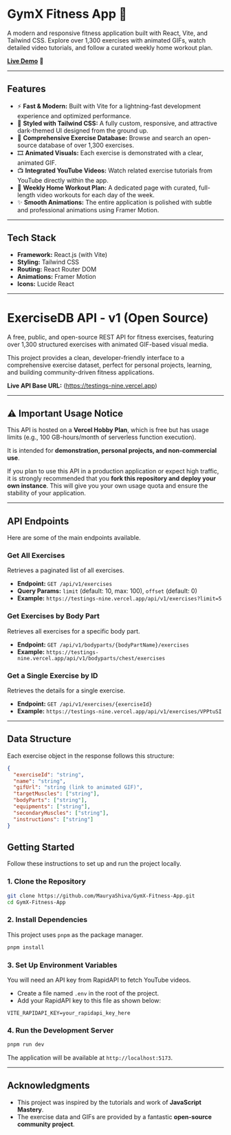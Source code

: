 # GymX Fitness App 💪

A modern and responsive fitness application built with React, Vite, and Tailwind CSS. Explore over 1,300 exercises with animated GIFs, watch detailed video tutorials, and follow a curated weekly home workout plan.

**[Live Demo](https://gym-x-fitness-app.vercel.app)** 🚀

---

## Features

- ⚡️ **Fast & Modern:** Built with Vite for a lightning-fast development experience and optimized performance.
- 🎨 **Styled with Tailwind CSS:** A fully custom, responsive, and attractive dark-themed UI designed from the ground up.
- 🤸 **Comprehensive Exercise Database:** Browse and search an open-source database of over 1,300 exercises.
- 🎞️ **Animated Visuals:** Each exercise is demonstrated with a clear, animated GIF.
- 📺 **Integrated YouTube Videos:** Watch related exercise tutorials from YouTube directly within the app.
- 📅 **Weekly Home Workout Plan:** A dedicated page with curated, full-length video workouts for each day of the week.
- ✨ **Smooth Animations:** The entire application is polished with subtle and professional animations using Framer Motion.

---

## Tech Stack

- **Framework:** React.js (with Vite)
- **Styling:** Tailwind CSS
- **Routing:** React Router DOM
- **Animations:** Framer Motion
- **Icons:** Lucide React

---

# ExerciseDB API - v1 (Open Source)

A free, public, and open-source REST API for fitness exercises, featuring over 1,300 structured exercises with animated GIF-based visual media.

This project provides a clean, developer-friendly interface to a comprehensive exercise dataset, perfect for personal projects, learning, and building community-driven fitness applications.

**Live API Base URL:** (https://testings-nine.vercel.app)

---

## ⚠️ Important Usage Notice

This API is hosted on a **Vercel Hobby Plan**, which is free but has usage limits (e.g., 100 GB-hours/month of serverless function execution).

It is intended for **demonstration, personal projects, and non-commercial use**.

If you plan to use this API in a production application or expect high traffic, it is strongly recommended that you **fork this repository and deploy your own instance**. This will give you your own usage quota and ensure the stability of your application.

---

## API Endpoints

Here are some of the main endpoints available.

### Get All Exercises

Retrieves a paginated list of all exercises.

- **Endpoint:** `GET /api/v1/exercises`
- **Query Params:** `limit` (default: 10, max: 100), `offset` (default: 0)
- **Example:** `https://testings-nine.vercel.app/api/v1/exercises?limit=5`

### Get Exercises by Body Part

Retrieves all exercises for a specific body part.

- **Endpoint:** `GET /api/v1/bodyparts/{bodyPartName}/exercises`
- **Example:** `https://testings-nine.vercel.app/api/v1/bodyparts/chest/exercises`

### Get a Single Exercise by ID

Retrieves the details for a single exercise.

- **Endpoint:** `GET /api/v1/exercises/{exerciseId}`
- **Example:** `https://testings-nine.vercel.app/api/v1/exercises/VPPtuSI`

---

## Data Structure

Each exercise object in the response follows this structure:

```json
{
  "exerciseId": "string",
  "name": "string",
  "gifUrl": "string (link to animated GIF)",
  "targetMuscles": ["string"],
  "bodyParts": ["string"],
  "equipments": ["string"],
  "secondaryMuscles": ["string"],
  "instructions": ["string"]
}
```

## Getting Started

Follow these instructions to set up and run the project locally.

### 1\. Clone the Repository

```bash
git clone https://github.com/MauryaShiva/GymX-Fitness-App.git
cd GymX-Fitness-App
```

### 2\. Install Dependencies

This project uses `pnpm` as the package manager.

```bash
pnpm install
```

### 3\. Set Up Environment Variables

You will need an API key from RapidAPI to fetch YouTube videos.

- Create a file named `.env` in the root of the project.
- Add your RapidAPI key to this file as shown below:

<!-- end list -->

```env
VITE_RAPIDAPI_KEY=your_rapidapi_key_here
```

### 4\. Run the Development Server

```bash
pnpm run dev
```

The application will be available at `http://localhost:5173`.

---

## Acknowledgments

- This project was inspired by the tutorials and work of **JavaScript Mastery**.
- The exercise data and GIFs are provided by a fantastic **open-source community project**.
